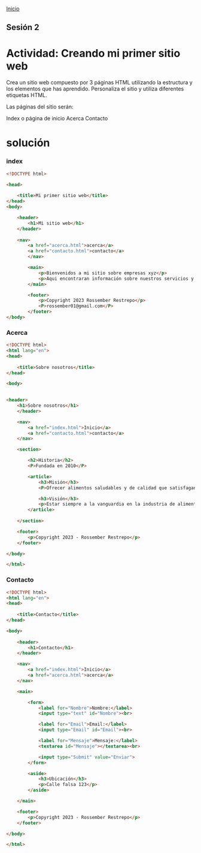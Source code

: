 <!-- No borrar o modificar -->
[Inicio](./index.md)

## Sesión 2


# Actividad: Creando mi primer sitio web

Crea un sitio web compuesto por 3 páginas HTML utilizando la estructura y los elementos que has aprendido. Personaliza el sitio y utiliza diferentes etiquetas HTML.

Las páginas del sitio serán:

Index o página de inicio
Acerca
Contacto

# solución

### index

```html
<!DOCTYPE html>

<head>
    
    <title>Mi primer sitio web</title>
</head>
<body>

    <header>
        <h1>Mi sitio web</h1>
    </header>
    
    <nav>
        <a href="acerca.html">acerca</a>
        <a href="contacto.html">contacto</a>
        </nav>

        <main>
            <p>Bienvenidos a mi sitio sobre empresas xyz</p>
            <p>Aqui encontraran información sobre nuestros servicios y productos</p>
        </main>

        <footer>
            <p>Copyright 2023 Rossember Restrepo</p>
            <P>rossember01@gmail.com</P>
        </footer>
</body>
```

### Acerca

```html
<!DOCTYPE html>
<html lang="en">
<head>
    
    <title>Sobre nosotros</title>
</head>

<body>
    

<header>
    <h1>Sobre nosotros</h1>
    </header>

    <nav>
        <a href="index.html">Inicio</a>
        <a href="contacto.html">contacto</a>
    </nav>

    <section>

        <h2>Historia</h2>
        <P>Fundada en 2010</P>

        <article>
            <h3>Misión</h3>
            <P>Ofrecer alimentos saludables y de calidad que satisfagan a los consumidores </P>

            <h3>Visión</h3>
            <p>Estar siempre a la vanguardia en la industria de alimentos</p>
        </article>
        
    </section>

    <footer>
        <p>Copyright 2023 - Rossember Restrepo</p>
    </footer>

</body>

</html>

```

### Contacto

```html
<!DOCTYPE html>
<html lang="en">
<head>
    
    <title>Contacto</title>
</head>

<body>
    
    <header>
        <h1>Contacto</h1>
    </header>

    <nav>
        <a href="index.html">Inicio</a>
        <a href="acerca.html">acerca</a>
    </nav>

    <main>

        <form>
            <label for="Nombre">Nombre:</label>
            <input type="text" id="Nombre"><br>

            <label for="Email">Email:</label>
            <input type="Email" id="Email"><br>

            <label for="Mensaje">Mensaje:</label>
            <textarea id="Mensaje"></textarea><br>

            <input type="Submit" value="Enviar">
        </form>

        <aside>
            <h3>Ubicación</h3>
            <p>Calle falsa 123</p>
        </aside>

    </main>

    <footer>
        <p>Copyright 2023 - Rossember Restrepo</p>
    </footer>

</body>

</html>
```






